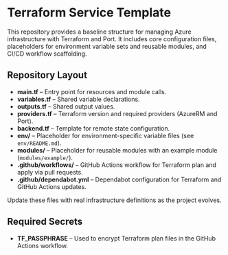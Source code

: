 # Terraform Service Template

This repository provides a baseline structure for managing Azure infrastructure with Terraform and Port. It includes core configuration files, placeholders for environment variable sets and reusable modules, and CI/CD workflow scaffolding.

## Repository Layout

- **main.tf** – Entry point for resources and module calls.
- **variables.tf** – Shared variable declarations.
- **outputs.tf** – Shared output values.
- **providers.tf** – Terraform version and required providers (AzureRM and Port).
- **backend.tf** – Template for remote state configuration.
- **env/** – Placeholder for environment-specific variable files (see `env/README.md`).
- **modules/** – Placeholder for reusable modules with an example module (`modules/example/`).
- **.github/workflows/** – GitHub Actions workflow for Terraform plan and apply via pull requests.
- **.github/dependabot.yml** – Dependabot configuration for Terraform and GitHub Actions updates.

Update these files with real infrastructure definitions as the project evolves.

## Required Secrets

- **TF_PASSPHRASE** – Used to encrypt Terraform plan files in the GitHub Actions workflow.
